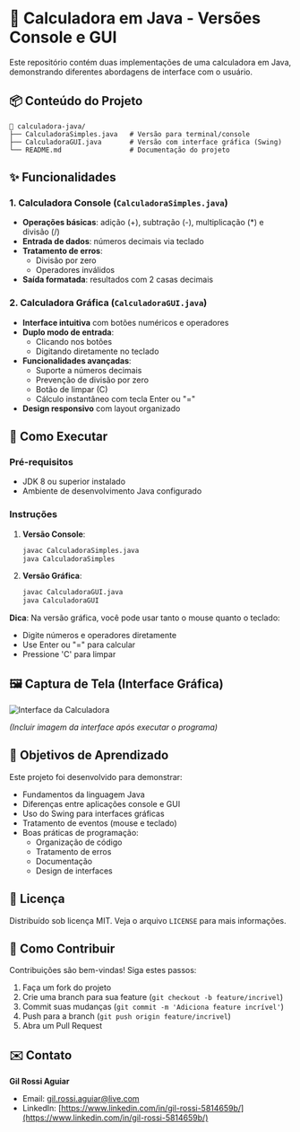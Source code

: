 # 🧮 Calculadora em Java - Versões Console e GUI

Este repositório contém duas implementações de uma calculadora em Java, demonstrando diferentes abordagens de interface com o usuário.

## 📦 Conteúdo do Projeto

```
📁 calculadora-java/
├── CalculadoraSimples.java   # Versão para terminal/console
├── CalculadoraGUI.java       # Versão com interface gráfica (Swing)
└── README.md                 # Documentação do projeto
```

## ✨ Funcionalidades

### 1. Calculadora Console (`CalculadoraSimples.java`)
- **Operações básicas**: adição (+), subtração (-), multiplicação (*) e divisão (/)
- **Entrada de dados**: números decimais via teclado
- **Tratamento de erros**:
  - Divisão por zero
  - Operadores inválidos
- **Saída formatada**: resultados com 2 casas decimais

### 2. Calculadora Gráfica (`CalculadoraGUI.java`)
- **Interface intuitiva** com botões numéricos e operadores
- **Duplo modo de entrada**:
  - Clicando nos botões
  - Digitando diretamente no teclado
- **Funcionalidades avançadas**:
  - Suporte a números decimais
  - Prevenção de divisão por zero
  - Botão de limpar (C)
  - Cálculo instantâneo com tecla Enter ou "="
- **Design responsivo** com layout organizado

## 🚀 Como Executar

### Pré-requisitos
- JDK 8 ou superior instalado
- Ambiente de desenvolvimento Java configurado

### Instruções

1. **Versão Console**:
   ```bash
   javac CalculadoraSimples.java
   java CalculadoraSimples
   ```

2. **Versão Gráfica**:
   ```bash
   javac CalculadoraGUI.java
   java CalculadoraGUI
   ```

**Dica**: Na versão gráfica, você pode usar tanto o mouse quanto o teclado:
- Digite números e operadores diretamente
- Use Enter ou "=" para calcular
- Pressione 'C' para limpar

## 🖼️ Captura de Tela (Interface Gráfica)

![Interface da Calculadora](screenshot.png)

*(Incluir imagem da interface após executar o programa)*

## 🎯 Objetivos de Aprendizado

Este projeto foi desenvolvido para demonstrar:
- Fundamentos da linguagem Java
- Diferenças entre aplicações console e GUI
- Uso do Swing para interfaces gráficas
- Tratamento de eventos (mouse e teclado)
- Boas práticas de programação:
  - Organização de código
  - Tratamento de erros
  - Documentação
  - Design de interfaces

## 📜 Licença

Distribuído sob licença MIT. Veja o arquivo `LICENSE` para mais informações.

## 🤝 Como Contribuir

Contribuições são bem-vindas! Siga estes passos:
1. Faça um fork do projeto
2. Crie uma branch para sua feature (`git checkout -b feature/incrivel`)
3. Commit suas mudanças (`git commit -m 'Adiciona feature incrível'`)
4. Push para a branch (`git push origin feature/incrivel`)
5. Abra um Pull Request

## ✉️ Contato

**Gil Rossi Aguiar**  
- Email: [gil.rossi.aguiar@live.com](mailto:gil.rossi.aguiar@live.com)
- LinkedIn: [https://www.linkedin.com/in/gil-rossi-5814659b/](https://www.linkedin.com/in/gil-rossi-5814659b/)
